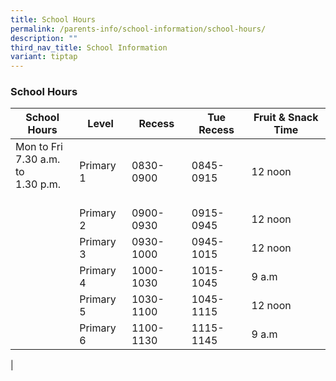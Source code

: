 ```yaml
---
title: School Hours
permalink: /parents-info/school-information/school-hours/
description: ""
third_nav_title: School Information
variant: tiptap
---
```

### School Hours

| School Hours | Level | Recess | Tue Recess | Fruit &amp; Snack Time |
|---|---|---|---|---|
| Mon to Fri<br>7.30 a.m. to<br>1.30 p.m.<br><br> | Primary 1 | 0830-0900 | 0845-0915 | 12 noon |
|  | Primary 2 | 0900-0930 | 0915-0945 | 12 noon |
|  | Primary 3 | 0930-1000 | 0945-1015 | 12 noon |
|  | Primary 4 | 1000-1030 | 1015-1045 | 9 a.m |
|  | Primary 5 | 1030-1100 | 1045-1115 | 12 noon |
|  | Primary 6 | 1100-1130 | 1115-1145 | 9 a.m |
|